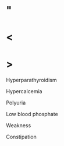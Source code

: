 # "

# <

# >

Hyperparathyroidism

Hypercalcemia

Polyuria

Low blood phosphate

Weakness

Constipation
